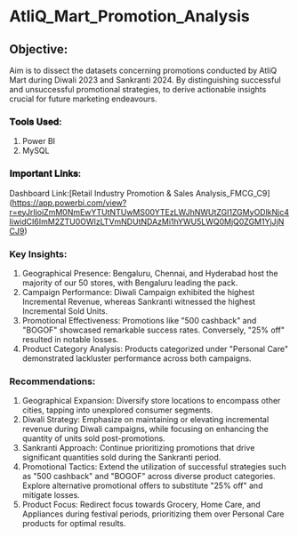 # AtliQ_Mart_Promotion_Analysis
## Objective: ##
Aim is to dissect the datasets concerning promotions conducted by AtliQ Mart during Diwali 2023 and Sankranti 2024. By distinguishing successful and unsuccessful promotional strategies, to derive actionable insights crucial for future marketing endeavours.

### 𝐓𝐨𝐨𝐥𝐬 𝐔𝐬𝐞𝐝: ###
1. Power BI
2. MySQL


### 𝐈𝐦𝐩𝐨𝐫𝐭𝐚𝐧𝐭 𝐋𝐢𝐧𝐤𝐬: ### 
Dashboard Link:[Retail Industry Promotion & Sales Analysis_FMCG_C9] (https://app.powerbi.com/view?r=eyJrIjoiZmM0NmEwYTUtNTUwMS00YTEzLWJhNWUtZGI1ZGMyODlkNjc4IiwidCI6ImM2ZTU0OWIzLTVmNDUtNDAzMi1hYWU5LWQ0MjQ0ZGM1YjJjNCJ9)


### Key Insights: ###
1. 	Geographical Presence: Bengaluru, Chennai, and Hyderabad host the majority of our 50 stores, with Bengaluru leading the pack.
2.  Campaign Performance: Diwali Campaign exhibited the highest Incremental Revenue, whereas Sankranti witnessed the highest Incremental Sold Units.
3. 	Promotional Effectiveness: Promotions like "500 cashback" and "BOGOF" showcased remarkable success rates. Conversely, "25% off" resulted in notable losses.
4.  Product Category Analysis: Products categorized under "Personal Care" demonstrated lackluster performance across both campaigns.


### Recommendations: ###
1.	Geographical Expansion: Diversify store locations to encompass other cities, tapping into unexplored consumer segments.
2.	Diwali Strategy: Emphasize on maintaining or elevating incremental revenue during Diwali campaigns, while focusing on enhancing the quantity of units sold post-promotions.
3.	Sankranti Approach: Continue prioritizing promotions that drive significant quantities sold during the Sankranti period.
4.	Promotional Tactics: Extend the utilization of successful strategies such as "500 cashback" and "BOGOF" across diverse product categories. Explore alternative promotional offers to substitute "25% off" and mitigate losses.
5.	Product Focus: Redirect focus towards Grocery, Home Care, and Appliances during festival periods, prioritizing them over Personal Care products for optimal results.




